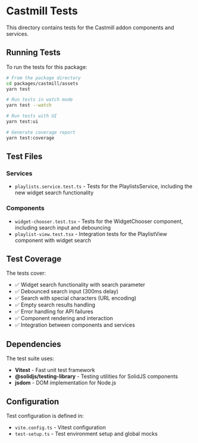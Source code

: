 # Castmill Tests

This directory contains tests for the Castmill addon components and services.

## Running Tests

To run the tests for this package:

```bash
# From the package directory
cd packages/castmill/assets
yarn test

# Run tests in watch mode
yarn test --watch

# Run tests with UI
yarn test:ui

# Generate coverage report
yarn test:coverage
```

## Test Files

### Services
- `playlists.service.test.ts` - Tests for the PlaylistsService, including the new widget search functionality

### Components
- `widget-chooser.test.tsx` - Tests for the WidgetChooser component, including search input and debouncing
- `playlist-view.test.tsx` - Integration tests for the PlaylistView component with widget search

## Test Coverage

The tests cover:
- ✅ Widget search functionality with search parameter
- ✅ Debounced search input (300ms delay)
- ✅ Search with special characters (URL encoding)
- ✅ Empty search results handling
- ✅ Error handling for API failures
- ✅ Component rendering and interaction
- ✅ Integration between components and services

## Dependencies

The test suite uses:
- **Vitest** - Fast unit test framework
- **@solidjs/testing-library** - Testing utilities for SolidJS components
- **jsdom** - DOM implementation for Node.js

## Configuration

Test configuration is defined in:
- `vite.config.ts` - Vitest configuration
- `test-setup.ts` - Test environment setup and global mocks
